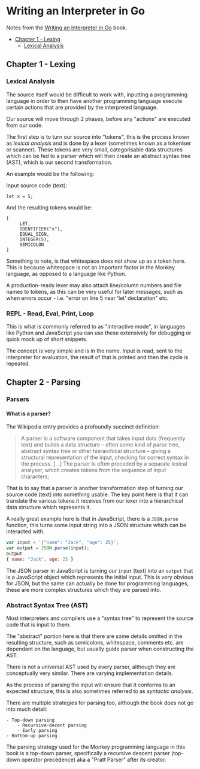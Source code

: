 # Writing an Interpreter in Go

Notes from the [Writing an Interpreter in Go](https://interpreterbook.com) book.


* [Chapter 1 - Lexing](#chapter-1---lexing)
  * [Lexical Analysis](#lexical-analysis)

## Chapter 1 - Lexing

### Lexical Analysis

The source itself would be difficult to work with, inputting a programming language in order to then
have another programming language execute certain actions that are provided by the interpreted language.

Our source will move through 2 phases, before any "actions" are executed from our code.

The first step is to turn our source into "tokens", this is the process known as *lexical analysis* and is done by
a lexer (sometimes known as a tokeniser or scanner). These tokens are very small, categorisable data structures which can be
fed to a parser which will then create an abstract syntax tree (AST), which is our second transformation.


An example would be the following:

Input source code (text):

```
let x = 5;
```

And the resulting tokens would be:

```
[
     LET,
     IDENTIFIER("x"),
     EQUAL_SIGN,
     INTEGER(5),
     SEMICOLON
]
```

Something to note, is that whitespace does not show up as a token here. This is because whitespace is not an important
factor in the Monkey language, as opposed to a language like Python.

A production-ready lexer may also attach line/column numbers and file names to tokens, as this can be very useful for later messages,
such as when errors occur - i.e. "error on line 5 near 'let' declaration" etc.

### REPL - Read, Eval, Print, Loop

This is what is commonly referred to as "interactive mode", in languages like Python and JavaScript you can use these extensively for debugging or
quick mock up of short snippets.

The concept is very simple and is in the name. Input is read, sent to the interpreter for evaluation, the result of that is printed and then the cycle is repeated.

## Chapter 2 - Parsing

### Parsers

#### What is a parser?

The Wikipedia entry provides a profoundly succinct definition:

> A parser is a software component that takes input data (frequently text) and builds
  a data structure – often some kind of parse tree, abstract syntax tree or other
  hierarchical structure – giving a structural representation of the input, checking for
  correct syntax in the process. […] The parser is often preceded by a separate lexical
  analyser, which creates tokens from the sequence of input characters;

That is to say that a parser is another transformation step of turning our source code (text) into something usable.
The key point here is that it can translate the various tokens it receives from our lexer into a hierarchical data structure which represents it.

A really great example here is that in JavaScript, there is a `JSON.parse` function, this turns some input string into a JSON structure which can be interacted with.

```javascript
var input = '{"name": "Jack", "age": 25}';
var output = JSON.parse(input);
output
{ name: "Jack", age: 25 }
```

The JSON parser in JavaScript is turning our `input` (text) into an `output` that is a JavaScript object which represents the initial input.
This is very obvious for JSON, but the same can actually be done for programming languages, these are more complex structures which they are parsed into.

### Abstract Syntax Tree (AST)

Most interpreters and compilers use a "syntax tree" to represent the source code that is input to them.

The "abstract" portion here is that there are some details omitted in the resulting structure, such as semicolons, whitespace, comments etc. are dependant on the language, but usually guide parser
when constructing the AST.

There is not a universal AST used by every parser, although they are conceptually very similar. There are varying implementation details.

As the process of parsing the input will ensure that it conforms to an expected structure, this is also sometimes referred to as *syntactic analysis*.

There are multiple strategies for parsing too, although the book does not go into much detail:

    - Top-down parsing
        - Recursive-decent parsing
        - Early parsing
    - Bottom-up parsing

The parsing strategy used for the Monkey programming language in this book is a top-down parser, specifically a recursive descent parser (top-down operator precedence) aka a "Pratt Parser" after its creator.
